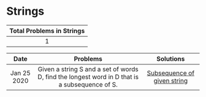 # Strings

| Total Problems in Strings |
| :-----------------------: |
|             1             |

|    Date     |                                           Problems                                            |                             Solutions                             |
| :---------: | :-------------------------------------------------------------------------------------------: | :---------------------------------------------------------------: |
| Jan 25 2020 | Given a string S and a set of words D, find the longest word in D that is a subsequence of S. | [Subsequence of given string](./1.subsequence-of-given-string.js) |

